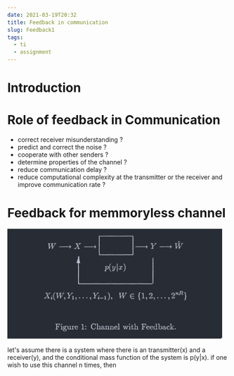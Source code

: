 ```yaml
---
date: 2021-03-19T20:32
title: Feedback in communication
slug: Feedback1
tags:
  - ti
  - assignment
---
```


# Introduction

# Role of feedback in Communication

- correct receiver misunderstanding ?
- predict and correct the noise ? 
- cooperate with other senders ?
- determine properties of the channel ?
- reduce communication delay ? 
- reduce computational complexity at the transmitter or the receiver and improve communication rate ? 

# Feedback for memmoryless channel

![feedback](static/1617509790.png)

let's assume there is a system where there is an transmitter(x) and a receiver(y), and the conditional mass function of the system is p(y|x). if one wish
to use this channel n times, then 
